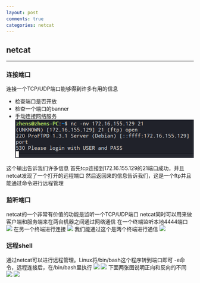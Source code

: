 ```yaml
---
layout: post
comments: true
categories: netcat
---
```


## netcat
---
### 连接端口
连接一个TCP/UDP端口能够得到许多有用的信息
- 检查端口是否开放
- 检查一个端口的banner
- 手动连接网络服务
![](https://github.com/hrte5t2s/hrte5t2s.github.io/blob/master/_posts/_image/netcat_1.png)

这个输出告诉我们许多信息
首先tcp连接到172.16.155.129的21端口成功，并且netcat发现了一个打开的远程端口
然后返回来的信息告诉我们，这是一个ftp并且能通过命令进行远程管理
### 监听端口
netcat的一个非常有价值的功能是监听一个TCP/UDP端口
netcat同时可以用来做客户端和服务端来在两台机器之间通过网络通信
在一个终端监听本地4444端口
![](https://github.com/hrte5t2s/hrte5t2s.github.io/blob/master//posts/_image/netcat_2.png)
在另一个终端进行连接
![](https://github.com/hrte5t2s/hrte5t2s.github.io/blob/master//posts/_image/netcat_3.png)
我们能通过这个是两个终端进行通信
![](https://github.com/hrte5t2s/hrte5t2s.github.io/blob/master//posts/_image/netcat_4.png)
### 远程shell
通过netcat可以进行远程管理。Linux将/bin/bash这个程序转到端口即可
-e命令，远程连接后，在/bin/bash里执行
![](https://github.com/hrte5t2s/hrte5t2s.github.io/blob/master//posts/_image/netcat_5.png)
![](https://github.com/hrte5t2s/hrte5t2s.github.io/blob/master//posts/_image/netcat_6.png)
下面两张图说明正向和反向的不同
![](https://github.com/hrte5t2s/hrte5t2s.github.io/blob/master//posts/_image/netcat_7.png)
![](https://github.com/hrte5t2s/hrte5t2s.github.io/blob/master//posts/_image/netcat_8.png)